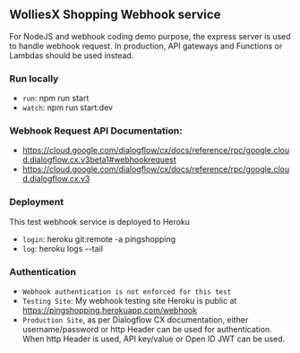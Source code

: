 ## WolliesX Shopping Webhook service

For NodeJS and webhook coding demo purpose, the express server is used to handle webhook request.
In production, API gateways and Functions or Lambdas should be used instead.

### Run locally

- `run`: npm run start
- `watch`: npm run start:dev

### Webhook Request API Documentation:

- https://cloud.google.com/dialogflow/cx/docs/reference/rpc/google.cloud.dialogflow.cx.v3beta1#webhookrequest
- https://cloud.google.com/dialogflow/cx/docs/reference/rpc/google.cloud.dialogflow.cx.v3

### Deployment

This test webhook service is deployed to Heroku

- `login`: heroku git:remote -a pingshopping
- `log`: heroku logs --tail

### Authentication

- `Webhook authentication is not enforced for this test`
- `Testing Site`: My webhook testing site Heroku is public at https://pingshopping.herokuapp.com/webhook
- `Production Site`, as per Dialogflow CX documentation, either username/password or http Header can be used for authentication. When http Header is used, API key/value or Open ID JWT can be used.

